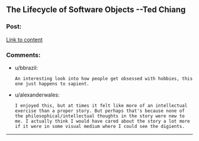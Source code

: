 ## The Lifecycle of Software Objects --Ted Chiang

### Post:

[Link to content](http://subterraneanpress.com/magazine/fall_2010/fiction_the_lifecycle_of_software_objects_by_ted_chiang)

### Comments:

- u/bbrazil:
  ```
  An interesting look into how people get obsessed with hobbies, this one just happens to sapient.
  ```

- u/alexanderwales:
  ```
  I enjoyed this, but at times it felt like more of an intellectual exercise than a proper story. But perhaps that's because none of the philosophical/intellectual thoughts in the story were new to me. I actually think I would have cared about the story a lot more if it were in some visual medium where I could see the digients.
  ```

---

